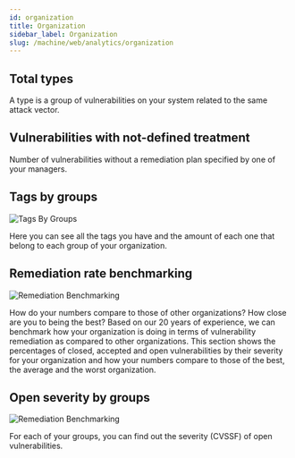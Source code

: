```yaml
---
id: organization
title: Organization
sidebar_label: Organization
slug: /machine/web/analytics/organization
---
```


## Total types

A type is
a group of vulnerabilities
on your system
related to
the same attack vector.

## Vulnerabilities with not-defined treatment

Number of vulnerabilities
without a remediation plan
specified by
one of your managers.

## Tags by groups

![Tags By Groups](https://res.cloudinary.com/fluid-attacks/image/upload/v1623443232/docs/web/analytics/organizations/tags_by_groups_jebb7a.png)

Here you can see
all the tags you have
and the amount of each one
that belong to each group
of your organization.

## Remediation rate benchmarking

![Remediation Benchmarking](https://res.cloudinary.com/fluid-attacks/image/upload/v1643925701/docs/web/analytics/organizations/organization_remediation_benchmarking.png)

How do your numbers compare to those of
other organizations? How close are you
to being the best?
Based on our 20 years of experience, we
can benchmark how your organization is
doing in terms of vulnerability remediation
as compared to other organizations.
This section shows the percentages of closed,
accepted and open vulnerabilities by their
severity for your organization and how your
numbers compare to those of the best, the
average and the worst organization.

## Open severity by groups

![Remediation Benchmarking](https://res.cloudinary.com/fluid-attacks/image/upload/v1643925877/docs/web/analytics/organizations/organization_severity_groups.png)

For each of your groups, you can find out
the severity (CVSSF) of open vulnerabilities.
